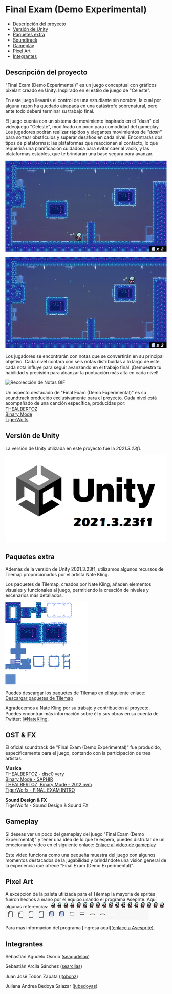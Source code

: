 # **Final Exam (Demo Experimental)**
- [Descripción del proyecto](#descripción-del-proyecto)
- [Versión de Unity](#versión-de-unity)
- [Paquetes extra](#paquetes-extra)
- [Soundtrack](#soundtrack)
- [Gameplay](#gameplay)
- [Pixel Art](#pixel-art)
- [Integrantes](#integrantes)
  
## **Descripción del proyecto**

"Final Exam (Demo Experimental)" es un juego conceptual con gráficos pixelart creado en Unity. Inspirado en el estilo de juego de "Celeste".

En este juego llevarás el control de una estudiante sin nombre, la cual por alguna razón ha quedado atrapada en una catástrofe sobrenatural, pero ante todo deberá terminar su trabajo final.

El juego cuenta con un sistema de movimiento inspirado en el "dash" del videojuego "Celeste", modifcado un poco para comodidad del gameplay. Los jugadores podrán realizar rápidos y elegantes movimientos de *"dash"* para sortear obstáculos y superar desafíos en cada nivel. Encontrarás dos tipos de plataformas: las plataformas que reaccionan al contacto, lo que requerirá una planificación cuidadosa para evitar caer al vacío, y las plataformas estables, que te brindarán una base segura para avanzar.

![Dash GIF](https://github.com/searcilas/recursos/blob/49f04679f043b1b862dc1b735e2c2930f72f8678/gif1.gif)

![Sistema de Pantallas GIF](https://github.com/searcilas/recursos/blob/0f802a35e11fce488e610d788a9b9e6902dc0797/gif2.gif)

Los jugadores se encontrarán con notas que se convertirán en su principal objetivo. Cada nivel contara con seis notas distribuidas a lo largo de este, cada nota influye para seguir avanzando en el trabajo final. ¡Demuestra tu habilidad y precisión para alcanzar la puntuación más alta en cada nivel!

![Recolección de Notas GIF](https://github.com/searcilas/recursos/blob/0f802a35e11fce488e610d788a9b9e6902dc0797/gif3.gif)

Un aspecto destacado de "Final Exam (Demo Experimental)" es su soundtrack producido exclusivamente para el proyecto. Cada nivel está acompañado de una canción específica, producidas por:  
[THEALBERTOZ](https://linktr.ee/thealbertoz)  
[Binary Mode](https://soundcloud.com/binary-mode)  
[TigerWolfs](https://tigerwolfs.carrd.co)

## **Versión de Unity**
La versión de Unity utilizada en este proyecto fue la *2021.3.23f1.*

![Unity Version](https://github.com/searcilas/recursos/blob/6b062e654de02395f1e5249b0e88794274f7485e/img2.png)

## **Paquetes extra**
Además de la versión de Unity 2021.3.23f1, utilizamos algunos recursos de Tilemap proporcionados por el artista Nate Kling.

Los paquetes de Tilemap, creados por Nate Kling, añaden elementos visuales y funcionales al juego, permitiendo la creación de niveles y escenarios más detallados.

![Imagen de Tilemap](https://github.com/searcilas/recursos/blob/4a39834be98db64b66663e5c8d94c3c06b3fb8b0/img1.png)

Puedes descargar los paquetes de Tilemap en el siguiente enlace: [Descargar paquetes de Tilemap](https://drive.google.com/file/d/1hNrC1vZqzQ7fjO3Q1qFxWe0PERl8dXDs/view)

Agradecemos a Nate Kling por su trabajo y contribución al proyecto. Puedes encontrar más información sobre él y sus obras en su cuenta de Twitter: [@NateKling](https://twitter.com/NateKling).

## **OST & FX**
El oficial soundtrack de "Final Exam (Demo Experimental)" fue producido, específicamente para el juego, contando con la participación de tres artistas:  

**Musica**  
[THEALBERTOZ - disc0 very](https://youtu.be/PxofIu8mxkY)  
[Binary Mode - SAPHIR](https://youtu.be/mzjbLvvnBiQ)  
[THEALBERTOZ, Binary Mode - 2012 nvm](https://youtu.be/TERoUhY_VwU)  
[TigerWolfs - FINAL EXAM INTRO](https://youtu.be/SEmymRZQp9c)
  
**Sound Design & FX**  
TigerWolfs - Sound Design & Sound FX  

## **Gameplay**
Si deseas ver un poco del gameplay del juego "Final Exam (Demo Experimental)" y tener una idea de lo que te espera, puedes disfrutar de un emocionante video en el siguiente enlace: [Enlace al video de gameplay](https://www.youtube.com/watch?v=zyAvYdG2Tfk)

Este video funciona como una pequeña muestra del juego con algunos momentos destacados de la jugabilidad y brindándote una visión general de la experiencia que ofrece "Final Exam (Demo Experimental)".

## **Pixel Art**
A excepcion de la paleta utilizada para el Tilemap la mayoria de sprites fueron hechos a mano por el equipo usando el programa Aseprite. Aquí algunas referencias:
![Referencia 1](https://github.com/searcilas/recursos/blob/03eefe624fa54b8106a7c7f0973bba2eb52b3477/img3.jpeg)
![Referencia 2](https://github.com/searcilas/recursos/blob/03eefe624fa54b8106a7c7f0973bba2eb52b3477/img4.jpeg)

Para mas informacion del programa [ingresa aquí]([enlace a Asesprite)](https://www.aseprite.org).

## **Integrantes**
Sebastián Agudelo Osorio ([seagudeloo](mailto:seagudeloo@unal.edu.co))

Sebastián Arcila Sánchez ([searcilas](mailto:searcilas@unal.edu.co))

Juan José Tobón Zapata ([jtobonz](mailto:jtobonz@unal.edu.co))

Juliana Andrea Bedoya Salazar ([jubedoyas](mailto:jubedoyas@unal.edu.co))
